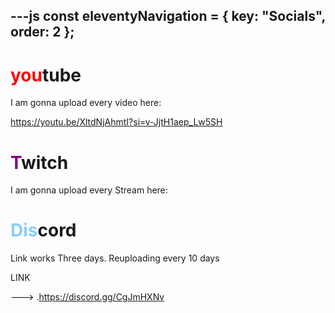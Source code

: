 ---js
const eleventyNavigation = {
	key: "Socials",
	order: 2
};
---
<h1><span style="color: red;">you</span>tube</h1>

I am gonna upload every video here:

https://youtu.be/XltdNjAhmtI?si=v-JjtH1aep_Lw5SH

<h1><span style="color: purple;">T</span>witch</h1>

I am gonna upload every Stream here:



<h1><span style="color: lightskyblue;">Dis</span>cord</h1>

Link works Three days. Reuploading every 10 days

LINK

---> .https://discord.gg/CgJmHXNv
